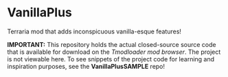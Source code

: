 # VanillaPlus
Terraria mod that adds inconspicuous vanilla-esque features!

**IMPORTANT:** This repository holds the actual closed-source source code that is available for download on the *Tmodloader mod browser*.  The project is not viewable here. To see snippets of the project code for learning and inspiration purposes, see the **VanillaPlusSAMPLE** repo!
